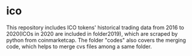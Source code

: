 # ico

This repository includes ICO tokens' historical trading data from 2016 to 2020(ICOs in 2020 are included in folder2019), which are scraped by python from coinmarketcap. The folder "codes" also covers the merging code, which helps to merge cvs files among a same folder.  
